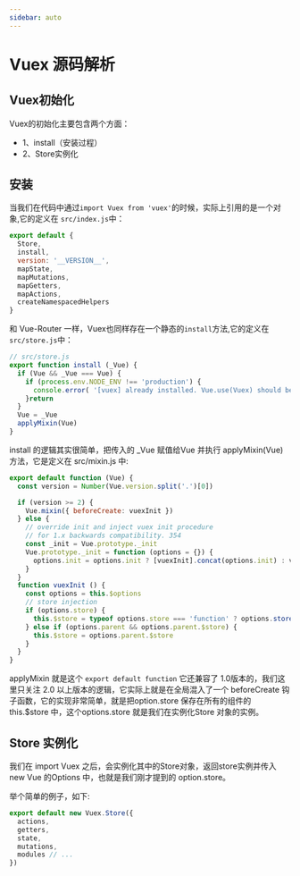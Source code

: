 ```yaml
---
sidebar: auto
---
```


# Vuex 源码解析

## Vuex初始化

Vuex的初始化主要包含两个方面：
- 1、install（安装过程）
- 2、Store实例化

## 安装
当我们在代码中通过`import Vuex from 'vuex'`的时候，实际上引用的是一个对象,它的定义在 `src/index.js`中：

```js
export default { 
  Store, 
  install, 
  version: '__VERSION__', 
  mapState, 
  mapMutations, 
  mapGetters, 
  mapActions, 
  createNamespacedHelpers 
}
```
和 Vue-Router 一样，Vuex也同样存在一个静态的`install`方法,它的定义在`src/store.js`中：
```js
// src/store.js
export function install (_Vue) { 
  if (Vue && _Vue === Vue) { 
    if (process.env.NODE_ENV !== 'production') { 
      console.error( '[vuex] already installed. Vue.use(Vuex) should be called only once.' ) 
    }return 
  }
  Vue = _Vue 
  applyMixin(Vue)
}
```

install 的逻辑其实很简单，把传入的 _Vue 赋值给Vue 并执行 applyMixin(Vue) 方法，它是定义在 src/mixin.js 中:

```js
export default function (Vue) {
  const version = Number(Vue.version.split('.')[0])

  if (version >= 2) { 
    Vue.mixin({ beforeCreate: vuexInit }) 
  } else { 
    // override init and inject vuex init procedure 
    // for 1.x backwards compatibility. 354
    const _init = Vue.prototype._init 
    Vue.prototype._init = function (options = {}) { 
      options.init = options.init ? [vuexInit].concat(options.init) : vuexInit _init.call(this, options) 
    }
  }
  function vuexInit () { 
    const options = this.$options 
    // store injection 
    if (options.store) { 
      this.$store = typeof options.store === 'function' ? options.store() : options.store 
    } else if (options.parent && options.parent.$store) { 
      this.$store = options.parent.$store 
    } 
  }
}
```

applyMixin 就是这个 `export default function` 它还兼容了 1.0版本的，我们这里只关注 2.0 以上版本的逻辑，它实际上就是在全局混入了一个 beforeCreate 钩子函数，它的实现非常简单，就是把option.store 保存在所有的组件的 this.$store 中，这个options.store 就是我们在实例化Store 对象的实例。

## Store 实例化

我们在 import Vuex 之后，会实例化其中的Store对象，返回store实例并传入 new Vue 的Options 中，也就是我们刚才提到的 option.store。

举个简单的例子，如下:

```js
export default new Vuex.Store({
  actions, 
  getters, 
  state, 
  mutations, 
  modules // ...
})
```

